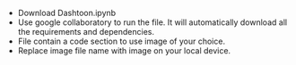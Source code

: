 - Download Dashtoon.ipynb
- Use google collaboratory to run the file. It will automatically download all the requirements and dependencies.
- File contain a code section to use image of your choice.
- Replace image file name with image on your local device.
